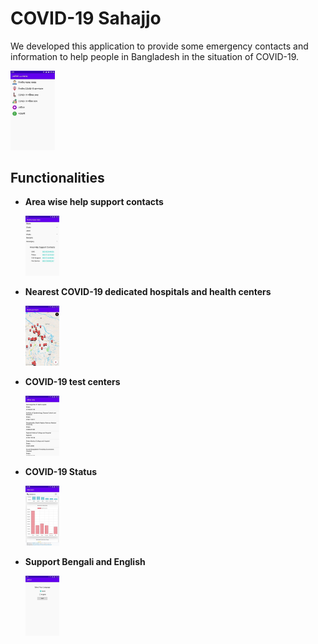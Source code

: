 # COVID-19 Sahajjo

We developed this application to provide some emergency contacts and information to help people in Bangladesh in the situation of COVID-19.

<img src="/images/1.jpg" style="zoom: 33%;" />





## Functionalities

* **Area wise help support contacts**
  
  <img src="/images/2.jpg" style="zoom: 25%;" />
  
* **Nearest COVID-19 dedicated hospitals and health centers**

  <img src="/images/3.jpg" style="zoom: 25%;" />
  
* **COVID-19 test centers**

  <img src="/images/4.jpg" style="zoom: 25%;" />
  
  

* **COVID-19 Status** 

  <img src="/images/5.jpg" style="zoom: 25%;" />
  
* **Support Bengali and English**

  <img src="/images/7.jpg" style="zoom: 25%;" />

  

  


